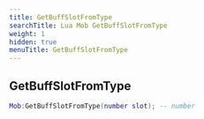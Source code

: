 ```yaml
---
title: GetBuffSlotFromType
searchTitle: Lua Mob GetBuffSlotFromType
weight: 1
hidden: true
menuTitle: GetBuffSlotFromType
---
```

## GetBuffSlotFromType
```lua
Mob:GetBuffSlotFromType(number slot); -- number
```